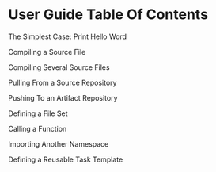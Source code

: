 # User Guide Table Of Contents

The Simplest Case: Print Hello Word

Compiling a Source File

Compiling Several Source Files

Pulling From a Source Repository

Pushing To an Artifact Repository

Defining a File Set

Calling a Function

Importing Another Namespace

Defining a Reusable Task Template

